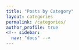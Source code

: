 ```yaml
---
title: "Posts by Category"
layout: categories
permalink: /categories/
author_profile: true
<!-- sidebar:
  nav: "docs" -->
---
```

